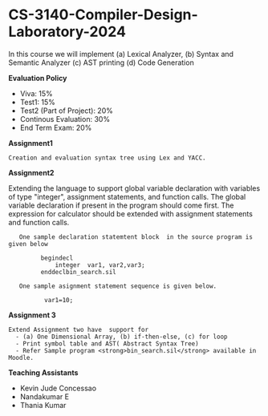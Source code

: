 # CS-3140-Compiler-Design-Laboratory-2024

In this course we will implement  (a) Lexical Analyzer, (b) Syntax and Semantic Analyzer (c) AST printing (d) Code Generation

**Evaluation Policy**
 - Viva: 15%
 - Test1: 15%
 - Test2 (Part of Project): 20%
 - Continous Evaluation: 30%
 - End Term Exam: 20%



**Assignment1**
   
    Creation and evaluation syntax tree using Lex and YACC. 

**Assignment2**

Extending the language to support global variable declaration with variables of type "integer", assignment statements, and function calls. 
      The global variable declaration if present in the program should come first.
      The expression for calculator should be extended with assignment statements and function calls.
       
       One sample declaration statemtent block  in the source program is given below
       
             begindecl 
                 integer  var1, var2,var3;
             enddeclbin_search.sil

       One sample asignment statement sequence is given below.
              
              var1=10;

  **Assignment 3**
  
    Extend Assignment two have  support for 
      - (a) One Dimensional Array, (b) if-then-else, (c) for loop
      - Print symbol table and AST( Abstract Syntax Tree)
      - Refer Sample program <strong>bin_search.sil</strong> available in Moodle.

  **Teaching Assistants**
   
   - Kevin Jude Concessao
   - Nandakumar E
   - Thania Kumar
        
